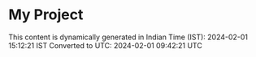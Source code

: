 # My Project

This content is dynamically generated in Indian Time (IST): 2024-02-01 15:12:21 IST
Converted to UTC: 2024-02-01 09:42:21 UTC
